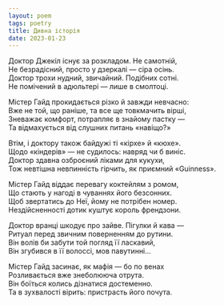 ```yaml
---
layout: poem
tags: poetry
title: Дивна історія
date: 2023-01-23
---
```


Доктор Джекіл існує за розкладом. Не самотній,<br>
Не безрадісний, просто у дзеркалі — сіра осінь.<br>
Доктор трохи нудний, звичайний. Подібних сотні.<br>
Не помічений в адюльтері — лише в смолтоці.<br>

Містер Гайд прокидається різко й завжди невчасно:<br>
Вже не той, що раніше, та все ще товкмачить вірші,<br>
Зневажає комфорт, потрапляє в знайому пастку —<br>
Та відмахується від слушних питань «навіщо?»<br>

Втім, і доктору також байдужі ті «кірхе» й «кюхе».<br>
Щодо «кіндерів» — не судилось: навряд чи б виніс.<br>
Доктор здавна озброєний ліками для кукухи,<br>
Тож невтішна невпинність гірчить, як приємний «Guinness».<br>

Містер Гайд віддає перевагу коктейлям з ромом,<br>
Що стають у нагоді в чуваннях його безсонних.<br>
Щоб звертатись до Неї, йому не потрібен номер.<br>
Нездійсненності дотик куштує король френдзони.<br>

Доктор вранці шкодує про зайве. Пігулки й кава —<br>
Ритуал перед звичним поверненням до рутини.<br>
Він волів би забути той погляд її ласкавий,<br>
Він згубився в її волоссі, мов павутинні...<br>

Містер Гайд засинає, як мафія — бо по венах<br>
Розливається вже знеболююча отрута.<br>
Він боїться колись дізнатися достеменно.<br>
Та в зухвалості вірить: пристрасть його почута.<br>

